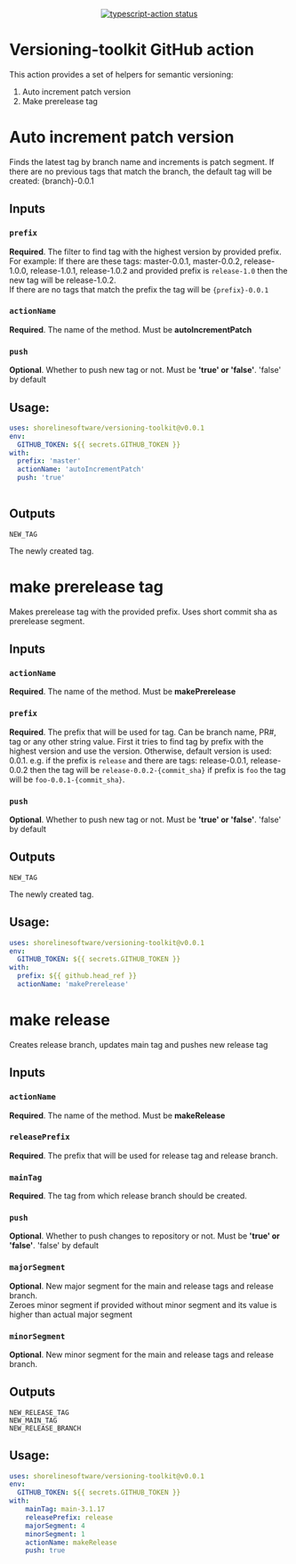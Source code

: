 <p align="center">
  <a href="https://github.com/shorelinesoftware/versioning-toolkit"><img alt="typescript-action status" src="https://github.com/shorelinesoftware/versioning-toolkit/workflows/on-master/badge.svg"></a>
</p>

# Versioning-toolkit GitHub action

This action provides a set of helpers for semantic versioning:

1) Auto increment patch version
2) Make prerelease tag

# Auto increment patch version

Finds the latest tag by branch name and increments is patch segment. If there are no previous tags that match the branch, the default tag will be created: {branch}-0.0.1

## Inputs 

### `prefix`

**Required**. The filter to find tag with the highest version by provided prefix.  
For example:
If there are these tags: master-0.0.1, master-0.0.2, release-1.0.0, release-1.0.1, release-1.0.2 and provided prefix is `release-1.0` then the new tag will be release-1.0.2.  
If there are no tags that match the prefix the tag will be `{prefix}-0.0.1`

### `actionName`

**Required**. The name of the method. Must be **autoIncrementPatch**

### `push`

**Optional**. Whether to push new tag or not. Must be **'true' or 'false'**. 'false' by default

## Usage:

```yaml
uses: shorelinesoftware/versioning-toolkit@v0.0.1
env:
  GITHUB_TOKEN: ${{ secrets.GITHUB_TOKEN }}
with:
  prefix: 'master'
  actionName: 'autoIncrementPatch'
  push: 'true'
  
```

## Outputs

`NEW_TAG`

The newly created tag.

# make prerelease tag

Makes prerelease tag with the provided prefix. Uses short commit sha as prerelease segment.

## Inputs


### `actionName`

**Required**. The name of the method. Must be **makePrerelease**

### `prefix`

**Required**. The prefix that will be used for tag. Can be branch name, PR#, tag or any other string value. First it tries to find tag by prefix with the highest version and use the version. Otherwise, default version is used: 0.0.1. e.g. if the prefix is `release` and there are tags: release-0.0.1, release-0.0.2 then the tag will be `release-0.0.2-{commit_sha}` if prefix is `foo` the tag will be `foo-0.0.1-{commit_sha}`.

### `push`

**Optional**. Whether to push new tag or not. Must be **'true' or 'false'**. 'false' by default

## Outputs

`NEW_TAG`

The newly created tag.

## Usage:

```yaml
uses: shorelinesoftware/versioning-toolkit@v0.0.1
env:
  GITHUB_TOKEN: ${{ secrets.GITHUB_TOKEN }}
with:
  prefix: ${{ github.head_ref }}
  actionName: 'makePrerelease'
```

# make release

Creates release branch, updates main tag and pushes new release tag
## Inputs


### `actionName`

**Required**. The name of the method. Must be **makeRelease**

### `releasePrefix`

**Required**. The prefix that will be used for release tag and release branch.

### `mainTag`

**Required**. The tag from which release branch should be created.

### `push`

**Optional**. Whether to push changes to repository or not. Must be **'true' or 'false'**. 'false' by default

### `majorSegment`

**Optional**. New major segment for the main and release tags and release branch.  
Zeroes minor segment if provided without minor segment and its value is higher than actual major segment

### `minorSegment`

**Optional**. New minor segment for the main and release tags and release branch. 

## Outputs

`NEW_RELEASE_TAG`  
`NEW_MAIN_TAG`  
`NEW_RELEASE_BRANCH`


## Usage:

```yaml
uses: shorelinesoftware/versioning-toolkit@v0.0.1
env:
  GITHUB_TOKEN: ${{ secrets.GITHUB_TOKEN }}
with:
    mainTag: main-3.1.17
    releasePrefix: release
    majorSegment: 4
    minorSegment: 1
    actionName: makeRelease
    push: true
```
